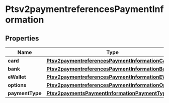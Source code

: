 
# Ptsv2paymentreferencesPaymentInformation

## Properties
Name | Type | Description | Notes
------------ | ------------- | ------------- | -------------
**card** | [**Ptsv2paymentreferencesPaymentInformationCard**](Ptsv2paymentreferencesPaymentInformationCard.md) |  |  [optional]
**bank** | [**Ptsv2paymentreferencesPaymentInformationBank**](Ptsv2paymentreferencesPaymentInformationBank.md) |  |  [optional]
**eWallet** | [**Ptsv2paymentreferencesPaymentInformationEWallet**](Ptsv2paymentreferencesPaymentInformationEWallet.md) |  |  [optional]
**options** | [**Ptsv2paymentreferencesPaymentInformationOptions**](Ptsv2paymentreferencesPaymentInformationOptions.md) |  |  [optional]
**paymentType** | [**Ptsv2paymentsPaymentInformationPaymentType**](Ptsv2paymentsPaymentInformationPaymentType.md) |  |  [optional]



